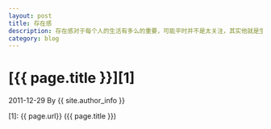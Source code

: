 ```yaml
---
layout: post
title: 存在感
description: 存在感对于每个人的生活有多么的重要，可能平时并不是太关注，其实他就是生活的全部
category: blog
---
```


# [{{ page.title }}][1]
2011-12-29 By {{ site.author_info }}






[Yonzeo]:    http://beiyuu.com  "Yonzeo"
[1]:    {{ page.url}}  ({{ page.title }})
